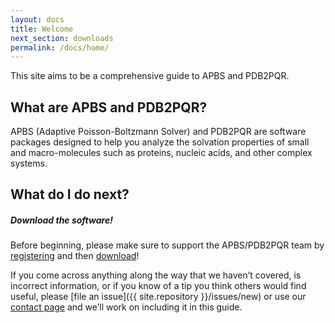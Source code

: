 ```yaml
---
layout: docs
title: Welcome
next_section: downloads
permalink: /docs/home/
---
```


This site aims to be a comprehensive guide to APBS and PDB2PQR.

## What are APBS and PDB2PQR?

<!-- TODO:  Add links to APBS and PDBPQR -->
APBS (Adaptive Poisson-Boltzmann Solver) and PDB2PQR are software packages designed to help you analyze the solvation properties of small and macro-molecules such as proteins, nucleic acids, and other complex systems.
<!-- TODO:  Finish this with a description of APBS and PDB2PQR with links to PB equation overview, etc. -->


## What do I do next?

<div class="note">
	<h5>Download the software!</h5>
	<p>Before beginning, please make sure to support the APBS/PDB2PQR team by <a target="_blank" href="http://eepurl.com/by4eQr">registering</a> and then <a href="downloads">download</a>!</p>
</div>

If you come across anything along the way that we haven’t covered, is incorrect information, or if you know of a tip you think others would find useful, please [file an issue]({{ site.repository }}/issues/new) or use our [contact page](../../support/home/) and we’ll work on including it in this guide.